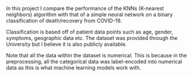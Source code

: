 In this project I compare the performance of the KNNs (K-nearest neighbors) algorithm with that of a simple neural network on a binary classification of death/recovery from COVID-19.

Classification is based off of patient data points such as age, gender, symptoms, geographic data etc.
The dataset was provided through the University but I believe it is also publicly available.

Note that all the data within the dataset is numerical. This is because in the preprocessing, all the categorical data was label-encoded into numerical data as this is what machine learning models work with. 
